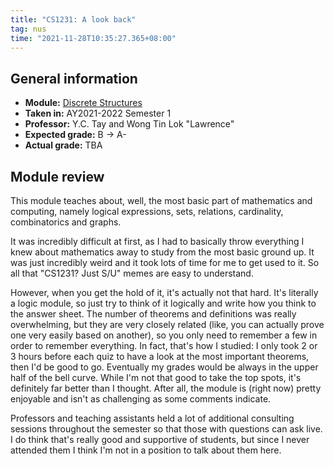 ```yaml
---
title: "CS1231: A look back"
tag: nus
time: "2021-11-28T10:35:27.365+08:00"
---
```


## General information

* **Module:** [Discrete Structures](https://nusmods.com/modules/CS1231)
* **Taken in:** AY2021-2022 Semester 1
* **Professor:** Y.C. Tay and Wong Tin Lok "Lawrence"
* **Expected grade:** B &rarr; A-
* **Actual grade:** TBA

## Module review

This module teaches about, well, the most basic part of mathematics and
computing, namely logical expressions, sets, relations, cardinality,
combinatorics and graphs.

It was incredibly difficult at first, as I had to basically throw everything I
knew about mathematics away to study from the most basic ground up. It was just
incredibly weird and it took lots of time for me to get used to it. So all that
"CS1231? Just S/U" memes are easy to understand.

However, when you get the hold of it, it's actually not that hard. It's
literally a logic module, so just try to think of it logically and write how you
think to the answer sheet. The number of theorems and definitions was really
overwhelming, but they are very closely related (like, you can actually prove
one very easily based on another), so you only need to remember a few in order
to remember everything. In fact, that's how I studied: I only took 2 or 3 hours
before each quiz to have a look at the most important theorems, then I'd be good
to go. Eventually my grades would be always in the upper half of the bell curve.
While I'm not that good to take the top spots, it's definitely far better than
I thought. After all, the module is (right now) pretty enjoyable and isn't as
challenging as some comments indicate.

Professors and teaching assistants held a lot of additional consulting sessions
throughout the semester so that those with questions can ask live. I do think
that's really good and supportive of students, but since I never attended them
I think I'm not in a position to talk about them here.
